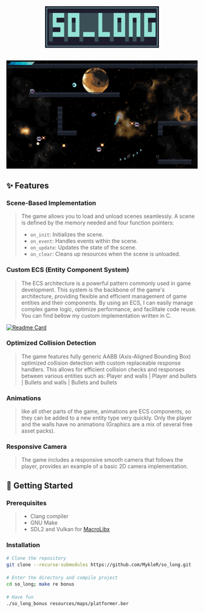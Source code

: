 <div align="center">

<img src="https://github.com/MykleR/so_long/blob/main/so_long.png" width="300" />

##

<img src="https://github.com/MykleR/so_long/blob/main/resources/Screenshot%20from%202025-04-04%2018-13-12.png" width="800" />

</div>

## ✨ Features

### Scene-Based Implementation
> The game allows you to load and unload scenes seamlessly. A scene is defined by the memory needed and four function pointers:
> - `on_init`: Initializes the scene.
> - `on_event`: Handles events within the scene.
> - `on_update`: Updates the state of the scene.
> - `on_clear`: Cleans up resources when the scene is unloaded.

### Custom ECS (Entity Component System)

> The ECS architecture is a powerful pattern commonly used in game development. This system is the backbone of the game's architecture, providing flexible and efficient management of game entities and their components. By using an ECS, I can easily manage complex game logic, optimize performance, and facilitate code reuse. You can find bellow my custom implementation written in C.

[![Readme Card](https://github-readme-stats.vercel.app/api/pin/?username=MykleR&repo=42-ecs&theme=nord)](https://github.com/MykleR/42-ecs)

### Optimized Collision Detection
> The game features fully generic AABB (Axis-Aligned Bounding Box) optimized collision detection with custom replaceable response handlers. This allows for efficient collision checks and responses between various entities such as: Player and walls | Player and bullets | Bullets and walls | Bullets and bullets

### Animations
> like all other parts of the game, animations are ECS components, so they can be added to a new entity type very quickly. Only the player and the walls have no animations (Graphics are a mix of several free asset packs).

### Responsive Camera
> The game includes a responsive smooth camera that follows the player, provides an example of a basic 2D camera implementation.

## 🚀 Getting Started

### Prerequisites

> - Clang compiler
> - GNU Make
> - SDL2 and Vulkan for [MacroLibx](https://github.com/seekrs/MacroLibX)

### Installation

```sh
# Clone the repository
git clone --recurse-submodules https://github.com/MykleR/so_long.git

# Enter the directory and compile project
cd so_long; make re bonus

# Have fun
./so_long_bonus resources/maps/platformer.ber
```
